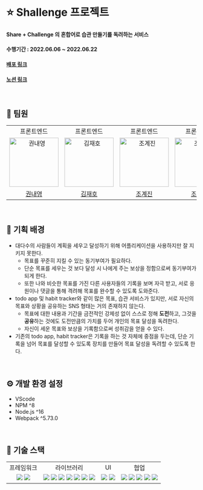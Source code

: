 

# ⭐️ Shallenge 프로젝트

#### Share + Challenge 의 혼합어로 습관 만들기를 독려하는 서비스
#### 수행기간 : 2022.06.06 ~ 2022.06.22
#### [배포 링크](https://shallenge.vercel.app/)
#### [노션 링크](https://prgrms.notion.site/Shallenge-0609c326406e4869b5b2673ddd31eece)

<br>

## 👥 팀원

<table>
  <tr>    
    <td align="center">
      <div>프론트엔드</div>
    </td>
    <td align="center">
      <div>프론트엔드</div>
    </td>
    <td align="center">
      <div>프론트엔드</div>
    </td>
    <td align="center">
      <div>프론트엔드</div>
    </td>
  </tr>
  <tr>
    <td align="center">
      <img src="https://user-images.githubusercontent.com/75849590/180480337-134d3317-2fbd-4fc9-8725-657809567e9e.jpg" width=130px alt="권내영">
    </td>
    <td align="center">
      <img src="https://user-images.githubusercontent.com/75886763/180629001-13dab661-7858-4184-84b1-46a2e2aa2413.png" width=130px alt="김재호"/>
    </td>
    <td align="center">
      <img src="https://user-images.githubusercontent.com/75886763/180628969-67f1b506-fa8f-4f93-ab49-82c1ae99916c.png" width=130px alt="조계진">
    </td>
    <td align="center">
      <img src="https://user-images.githubusercontent.com/75886763/180628961-94bbf84b-50fc-425f-a993-89b870262c9d.png" width=130px alt="조승희">
    </td>
  </tr>
  <tr>    
    <td align="center">
      <a href="https://github.com/nyoung113">
        <div>권내영</div>
      </a>
    </td>
    <td align="center">
      <a href="https://github.com/dar-jeeling">
        <div>김재호</div>
      </a>
    </td>
    <td align="center">
      <a href="https://github.com/taewook1">
        <div>조계진</div>
      </a>
    </td>    
    <td align="center">
      <a href="https://github.com/sunhpark42">
        <div>조승희</div>
      </a>
    </td>
  </tr>
</table>

<br>

## 🌁 기획 배경
- 대다수의 사람들이 계획을 세우고 달성하기 위해 어플리케이션을 사용하지만 잘 지키지 못한다.
    - 목표를 꾸준히 지킬 수 있는 동기부여가 필요하다.
    - 단순 목표를 세우는 것 보다 달성 시 나에게 주는 보상을 정함으로써 동기부여가 되게 한다.
    - 또한 나와 비슷한 목표를 가진 다른 사용자들의 기록을 보며 자극 받고, 서로 응원이나 댓글을 통해 격려해 목표를 완수할 수 있도록 도와준다.
- todo app 및 habit tracker와 같이 많은 목표, 습관 서비스가 있지만, 서로 자신의 목표와 상황을 공유하는 SNS 형태는 거의 존재하지 않는다.
    - 목표에 대한 내용과 기간을 금전적인 강제성 없이 스스로 정해 **도전**하고, 그것을 **공유**하는 것에도 도전만큼의 가치를 두어 개인의 목표 달성을 독려한다.
    - 자신이 세운 목표와 보상을 기록함으로써 성취감을 얻을 수 있다.
- 기존의 todo app, habit tracker은 기록을 하는 것 자체에 중점을 두는데, 단순 기록을 넘어 목표를 달성할 수 있도록 장치를 만들어 목표 달성을 독려할 수 있도록 한다.

<br>

## ⚙️ 개발 환경 설정
- VScode
- NPM ^8
- Node.js ^16
- Webpack ^5.73.0

<br>

## 📃 기술 스택

<table>
  <tr>    
    <td align="center">
      <div>프레임워크</div>
    </td>
    <td align="center">
      <div>라이브러리</div>
    </td>
    <td align="center">
      <div>UI</div>
    </td>
    <td align="center">
      <div>협업</div>
    </td>
  </tr>
  <tr>    
    <td align="center">
      <img src="https://img.shields.io/badge/React-18.1.0-61DAFB?style=for-the-badge">
      <img src="https://img.shields.io/badge/Typescript-4.7.3-3178C6?style=for-the-badge">
    </td>
    <td align="center">
      <img src="https://img.shields.io/badge/Jotai-1.7.2-FFFFFF?style=for-the-badge">
      <img src="https://img.shields.io/badge/Prettier-2.6.2-F7B93E?style=for-the-badge">
      <img src="https://img.shields.io/badge/Eslint-8.17.0-4B32C3?style=for-the-badge">
      <img src="https://img.shields.io/badge/ReactQuery-3.39.1-FF4154?style=for-the-badge">
      <img src="https://img.shields.io/badge/ReactRouter-6.3.0-CA4245?style=for-the-badge">
      <img src="https://img.shields.io/badge/Axios-0.27.2-76448a?style=for-the-badge">
      <img src="https://img.shields.io/badge/FeatherIcons-4.29.0-000000?style=for-the-badge">
    </td>
    <td align="center">
      <img src="https://img.shields.io/badge/StoryBook-2.6.2-FF4785?style=for-the-badge">
      <img src="https://img.shields.io/badge/Emotion-11.9.0-c783be?style=for-the-badge">
    </td>
    <td align="center">
      <img src="https://img.shields.io/badge/Git-F05032?style=for-the-badge">
      <img src="https://img.shields.io/badge/Figma-F24E1E?style=for-the-badge">
      <img src="https://img.shields.io/badge/Slack-4A154B?style=for-the-badge">
      <img src="https://img.shields.io/badge/Notion-000000?style=for-the-badge">
      <img src="https://img.shields.io/badge/Discord-5865F2?style=for-the-badge">
    </td>
  </tr>
</table>
